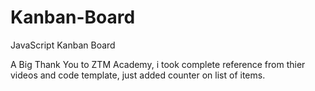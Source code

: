 # Kanban-Board
JavaScript Kanban Board

A Big Thank You to ZTM Academy, i took complete reference from thier videos and code template, just added counter on list of items.

